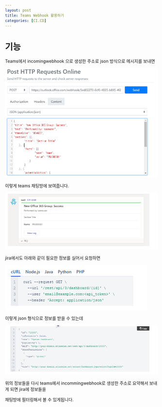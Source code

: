 ```yaml
---
layout: post
title: Teams Webhook 활용하기
categories: [CI.CD]
---
```


# 기능

Teams에서 incomingwebhook 으로 생성한 주소로 json 방식으로 메시지를 보내면

![](/assets/images/2019-10-10-Teams%20Webhook%20활용하기/2019-10-10-10-12-29.png)

이렇게 teams 채팅방에 보여줍니다.

![](/assets/images/2019-10-10-Teams%20Webhook%20활용하기/2019-10-10-10-12-55.png)


jira에서도 아래와 같이 필요한 정보를 실어서 요청하면

![](/assets/images/2019-10-10-Teams%20Webhook%20활용하기/2019-10-10-10-13-21.png)

이렇게 json 형식으로 정보를 받을 수 있는데

![](/assets/images/2019-10-10-Teams%20Webhook%20활용하기/2019-10-10-10-13-39.png)

위의 정보들을 다시 teams에서  incommingwebhook로 생성한 주소로 요약해서 보내게 되면 jira에 정보들을

채팅방에 필터링해서 볼 수 있게됩니다.

